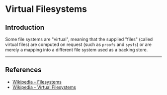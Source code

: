# Virtual Filesystems

## Introduction

Some file systems are "virtual", meaning that the supplied "files" (called virtual files) are computed on request (such as `proofs` and `sysfs`) or are merely a mapping into a different file system used as a backing store.

---

## References

* [Wikipedia - Filesystems](https://en.wikipedia.org/wiki/File_system#VIRTUAL-FILE)
* [Wikipedia - Virtual Filesystems](https://en.wikipedia.org/wiki/File_system#VIRTUAL-FILE)
